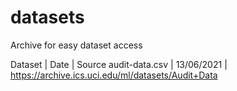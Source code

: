 # datasets
Archive for easy dataset access

Dataset | Date | Source
audit-data.csv | 13/06/2021 | https://archive.ics.uci.edu/ml/datasets/Audit+Data
